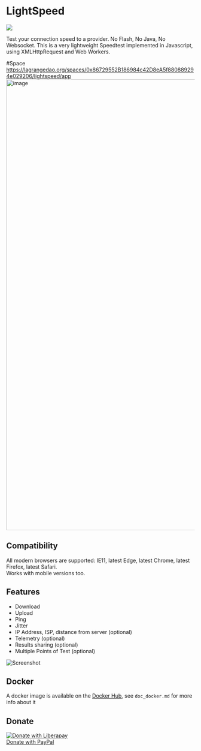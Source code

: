 # LightSpeed

![](https://github.com/librespeed/speedtest/blob/master/.logo/logo3.png?raw=true)

Test your connection speed to a provider.  No Flash, No Java, No Websocket.  This is a very lightweight Speedtest implemented in Javascript, using XMLHttpRequest and Web Workers.

#Space
https://lagrangedao.org/spaces/0x86729552B186984c42D8eA5f880889294e029206/lightspeed/app
<img width="1203" alt="image" src="https://github.com/Keanu-sudo/awesome-swanchain/assets/172480661/d61b68e5-ed8e-4a25-8908-014bead92c7e">



## Compatibility
All modern browsers are supported: IE11, latest Edge, latest Chrome, latest Firefox, latest Safari.  
Works with mobile versions too.

## Features
* Download
* Upload
* Ping
* Jitter
* IP Address, ISP, distance from server (optional)
* Telemetry (optional)
* Results sharing (optional)
* Multiple Points of Test (optional)

![Screenshot](https://speedtest.fdossena.com/mpot_v6.gif)

## Docker
A docker image is available on the [Docker Hub](https://registry.hub.docker.com/r/adolfintel/speedtest), see `doc_docker.md` for more info about it

## Donate
[![Donate with Liberapay](https://liberapay.com/assets/widgets/donate.svg)](https://liberapay.com/fdossena/donate)  
[Donate with PayPal](https://www.paypal.me/sineisochronic)  
